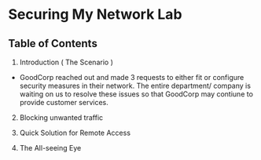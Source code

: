 # Securing My Network Lab
## Table of Contents
1. Introduction ( The Scenario )
  - GoodCorp reached out and made 3 requests to either fit or configure security measures in their network. The entire department/ company is waiting on us to resolve these issues so that GoodCorp may contiune to provide customer services.
2. Blocking unwanted traffic

3. Quick Solution for Remote Access

4. The All-seeing Eye
